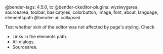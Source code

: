 @bender-tags: 4.5.0, tc
@bender-ckeditor-plugins: wysiwygarea, sourcearea, toolbar, basicstyles, colorbutton, image, font, about, language, elementspath
@bender-ui: collapsed

Test whether skin of the editor was not affected by page's styling. Check:

* Links in the elements path.
* All dialogs.
* Sourcearea.